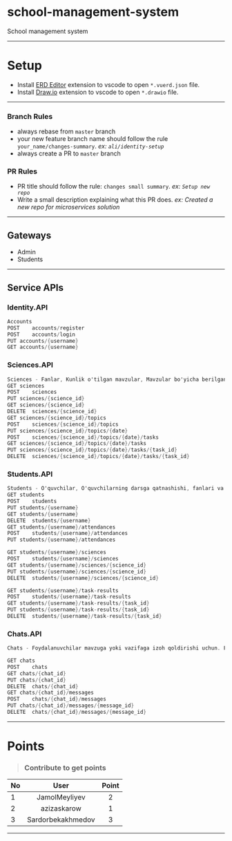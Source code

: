 # school-management-system
School management system

***
# Setup
- Install [ERD Editor](https://marketplace.visualstudio.com/items?itemName=dineug.vuerd-vscode) extension to vscode to open `*.vuerd.json` file.
- Install [Draw.io](https://marketplace.visualstudio.com/items?itemName=hediet.vscode-drawio) extension to vscode to open `*.drawio` file.
***

### Branch Rules
- always rebase from `master` branch
- your new feature branch name should follow the rule `your_name/changes-summary`. *ex: `ali/identity-setup`*
- always create a PR to `master` branch

### PR Rules
- PR title should follow the rule: `changes small summary`. *ex: `Setup new repo`*
- Write a small description explaining what this PR does. *ex: Created a new repo for microservices solution*

***

## Gateways

- Admin
- Students

***

## Service APIs

### Identity.API
```C#
Accounts
POST	accounts/register
POST	accounts/login
PUT	accounts/{username}
GET	accounts/{username}
```

### Sciences.API
```C#
Sciences - Fanlar, Kunlik o'tilgan mavzular, Mavzular bo'yicha berilgan vazifalar
GET	sciences
POST	sciences
PUT	sciences/{science_id}
GET	sciences/{science_id}
DELETE  sciences/{science_id}
GET	sciences/{science_id}/topics
POST    sciences/{science_id}/topics
PUT	sciences/{science_id}/topics/{date}
POST    sciences/{science_id}/topics/{date}/tasks
GET	sciences/{science_id}/topics/{date}/tasks
PUT	sciences/{science_id}/topics/{date}/tasks/{task_id}
DELETE  sciences/{science_id}/topics/{date}/tasks/{task_id}

```

### Students.API
```C#
Students - O'quvchilar, O'quvchilarning darsga qatnashishi, fanlari va mavzu bo'yicha berilgan topshiriqlar natijalari
GET	students
POST	students
PUT	students/{username}
GET	students/{username}
DELETE  students/{username}
GET	students/{username}/attendances
POST	students/{username}/attendances
PUT	students/{username}/attendances

GET	students/{username}/sciences
POST	students/{username}/sciences
GET	students/{username}/sciences/{science_id}
PUT	students/{username}/sciences/{science_id}
DELETE  students/{username}/sciences/{science_id}

GET	students/{username}/task-results
POST	students/{username}/task-results
GET	students/{username}/task-results/{task_id}
PUT	students/{username}/task-results/{task_id}
DELETE  students/{username}/task-results/{task_id}

```

### Chats.API
```C#
Chats - Foydalanuvchilar mavzuga yoki vazifaga izoh qoldirishi uchun. Foydalanuvchilar bir biri bilan va fan bo'yicha ochilgan guruhda suhbatlashishi mumkin

GET	chats
POST	chats
GET	chats/{chat_id}
PUT	chats/{chat_id}
DELETE  chats/{chat_id}
GET	chats/{chat_id}/messages
POST	chats/{chat_id}/messages
PUT	chats/{chat_id}/messages/{message_id}
DELETE  chats/{chat_id}/messages/{message_id}

```

***

# Points

> ### Contribute to get points

| No | User | Point |
| :---         |     :---:      |    :---:      |
| 1 | JamolMeyliyev | 2 |
| 2 | azizaskarow | 1 |
| 3 | Sardorbekakhmedov | 3 |
***
